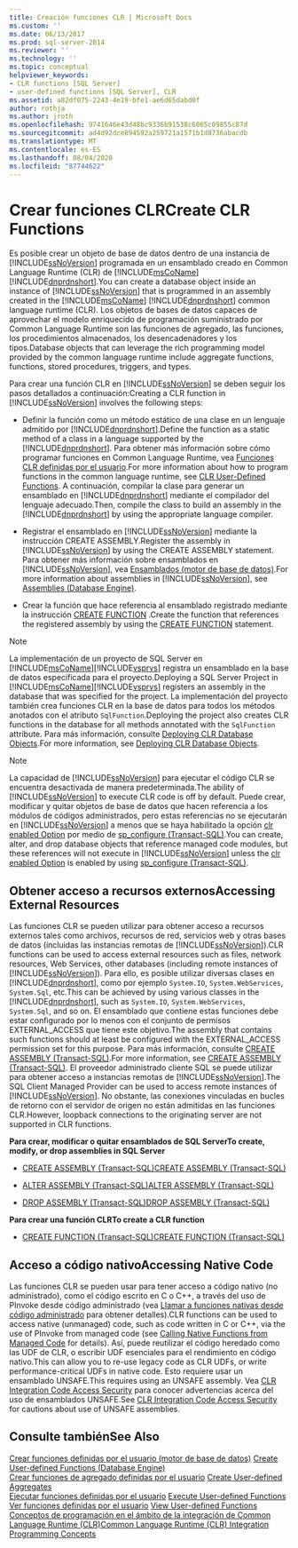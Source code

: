 ```yaml
---
title: Creación funciones CLR | Microsoft Docs
ms.custom: ''
ms.date: 06/13/2017
ms.prod: sql-server-2014
ms.reviewer: ''
ms.technology: ''
ms.topic: conceptual
helpviewer_keywords:
- CLR functions [SQL Server]
- user-defined functions [SQL Server], CLR
ms.assetid: a82df075-2243-4e19-bfe1-ae6d65dabd0f
author: rothja
ms.author: jroth
ms.openlocfilehash: 9741646e43d48bc9336b91538c6065c09855c87d
ms.sourcegitcommit: ad4d92dce894592a259721a1571b1d8736abacdb
ms.translationtype: MT
ms.contentlocale: es-ES
ms.lasthandoff: 08/04/2020
ms.locfileid: "87744622"
---
```

# <a name="create-clr-functions"></a><span data-ttu-id="5cb63-102">Crear funciones CLR</span><span class="sxs-lookup"><span data-stu-id="5cb63-102">Create CLR Functions</span></span>
  <span data-ttu-id="5cb63-103">Es posible crear un objeto de base de datos dentro de una instancia de [!INCLUDE[ssNoVersion](../../includes/ssnoversion-md.md)] programada en un ensamblado creado en Common Language Runtime (CLR) de [!INCLUDE[msCoName](../../includes/msconame-md.md)] [!INCLUDE[dnprdnshort](../../includes/dnprdnshort-md.md)].</span><span class="sxs-lookup"><span data-stu-id="5cb63-103">You can create a database object inside an instance of [!INCLUDE[ssNoVersion](../../includes/ssnoversion-md.md)] that is programmed in an assembly created in the [!INCLUDE[msCoName](../../includes/msconame-md.md)] [!INCLUDE[dnprdnshort](../../includes/dnprdnshort-md.md)] common language runtime (CLR).</span></span> <span data-ttu-id="5cb63-104">Los objetos de bases de datos capaces de aprovechar el modelo enriquecido de programación suministrado por Common Language Runtime son las funciones de agregado, las funciones, los procedimientos almacenados, los desencadenadores y los tipos.</span><span class="sxs-lookup"><span data-stu-id="5cb63-104">Database objects that can leverage the rich programming model provided by the common language runtime include aggregate functions, functions, stored procedures, triggers, and types.</span></span>  
  
 <span data-ttu-id="5cb63-105">Para crear una función CLR en [!INCLUDE[ssNoVersion](../../includes/ssnoversion-md.md)] se deben seguir los pasos detallados a continuación:</span><span class="sxs-lookup"><span data-stu-id="5cb63-105">Creating a CLR function in [!INCLUDE[ssNoVersion](../../includes/ssnoversion-md.md)] involves the following steps:</span></span>  
  
-   <span data-ttu-id="5cb63-106">Definir la función como un método estático de una clase en un lenguaje admitido por [!INCLUDE[dnprdnshort](../../includes/dnprdnshort-md.md)].</span><span class="sxs-lookup"><span data-stu-id="5cb63-106">Define the function as a static method of a class in a language supported by the [!INCLUDE[dnprdnshort](../../includes/dnprdnshort-md.md)].</span></span> <span data-ttu-id="5cb63-107">Para obtener más información sobre cómo programar funciones en Common Language Runtime, vea [Funciones CLR definidas por el usuario](../clr-integration-database-objects-user-defined-functions/clr-user-defined-functions.md).</span><span class="sxs-lookup"><span data-stu-id="5cb63-107">For more information about how to program functions in the common language runtime, see [CLR User-Defined Functions](../clr-integration-database-objects-user-defined-functions/clr-user-defined-functions.md).</span></span> <span data-ttu-id="5cb63-108">A continuación, compilar la clase para generar un ensamblado en [!INCLUDE[dnprdnshort](../../includes/dnprdnshort-md.md)] mediante el compilador del lenguaje adecuado.</span><span class="sxs-lookup"><span data-stu-id="5cb63-108">Then, compile the class to build an assembly in the [!INCLUDE[dnprdnshort](../../includes/dnprdnshort-md.md)] by using the appropriate language compiler.</span></span>  
  
-   <span data-ttu-id="5cb63-109">Registrar el ensamblado en [!INCLUDE[ssNoVersion](../../includes/ssnoversion-md.md)] mediante la instrucción CREATE ASSEMBLY.</span><span class="sxs-lookup"><span data-stu-id="5cb63-109">Register the assembly in [!INCLUDE[ssNoVersion](../../includes/ssnoversion-md.md)] by using the CREATE ASSEMBLY statement.</span></span> <span data-ttu-id="5cb63-110">Para obtener más información sobre ensamblados en [!INCLUDE[ssNoVersion](../../includes/ssnoversion-md.md)], vea [Ensamblados &#40;motor de base de datos&#41;](../clr-integration/assemblies-database-engine.md).</span><span class="sxs-lookup"><span data-stu-id="5cb63-110">For more information about assemblies in [!INCLUDE[ssNoVersion](../../includes/ssnoversion-md.md)], see [Assemblies &#40;Database Engine&#41;](../clr-integration/assemblies-database-engine.md).</span></span>  
  
-   <span data-ttu-id="5cb63-111">Crear la función que hace referencia al ensamblado registrado mediante la instrucción [CREATE FUNCTION](/sql/t-sql/statements/create-function-transact-sql) .</span><span class="sxs-lookup"><span data-stu-id="5cb63-111">Create the function that references the registered assembly by using the [CREATE FUNCTION](/sql/t-sql/statements/create-function-transact-sql) statement.</span></span>  
  
> [!NOTE]  
>  <span data-ttu-id="5cb63-112">La implementación de un proyecto de SQL Server en [!INCLUDE[msCoName](../../includes/msconame-md.md)][!INCLUDE[vsprvs](../../includes/vsprvs-md.md)] registra un ensamblado en la base de datos especificada para el proyecto.</span><span class="sxs-lookup"><span data-stu-id="5cb63-112">Deploying a SQL Server Project in [!INCLUDE[msCoName](../../includes/msconame-md.md)][!INCLUDE[vsprvs](../../includes/vsprvs-md.md)] registers an assembly in the database that was specified for the project.</span></span> <span data-ttu-id="5cb63-113">La implementación del proyecto también crea funciones CLR en la base de datos para todos los métodos anotados con el atributo `SqlFunction`.</span><span class="sxs-lookup"><span data-stu-id="5cb63-113">Deploying the project also creates CLR functions in the database for all methods annotated with the `SqlFunction` attribute.</span></span> <span data-ttu-id="5cb63-114">Para más información, consulte [Deploying CLR Database Objects](../clr-integration/deploying-clr-database-objects.md).</span><span class="sxs-lookup"><span data-stu-id="5cb63-114">For more information, see [Deploying CLR Database Objects](../clr-integration/deploying-clr-database-objects.md).</span></span>  
  
> [!NOTE]  
>  <span data-ttu-id="5cb63-115">La capacidad de [!INCLUDE[ssNoVersion](../../includes/ssnoversion-md.md)] para ejecutar el código CLR se encuentra desactivada de manera predeterminada.</span><span class="sxs-lookup"><span data-stu-id="5cb63-115">The ability of [!INCLUDE[ssNoVersion](../../includes/ssnoversion-md.md)] to execute CLR code is off by default.</span></span> <span data-ttu-id="5cb63-116">Puede crear, modificar y quitar objetos de base de datos que hacen referencia a los módulos de códigos administrados, pero estas referencias no se ejecutarán en [!INCLUDE[ssNoVersion](../../includes/ssnoversion-md.md)] a menos que se haya habilitado la opción [clr enabled Option](../../database-engine/configure-windows/clr-enabled-server-configuration-option.md) por medio de [sp_configure (Transact-SQL)](/sql/relational-databases/system-stored-procedures/sp-configure-transact-sql).</span><span class="sxs-lookup"><span data-stu-id="5cb63-116">You can create, alter, and drop database objects that reference managed code modules, but these references will not execute in [!INCLUDE[ssNoVersion](../../includes/ssnoversion-md.md)] unless the [clr enabled Option](../../database-engine/configure-windows/clr-enabled-server-configuration-option.md) is enabled by using [sp_configure (Transact-SQL)](/sql/relational-databases/system-stored-procedures/sp-configure-transact-sql).</span></span>  
  
## <a name="accessing-external-resources"></a><span data-ttu-id="5cb63-117">Obtener acceso a recursos externos</span><span class="sxs-lookup"><span data-stu-id="5cb63-117">Accessing External Resources</span></span>  
 <span data-ttu-id="5cb63-118">Las funciones CLR se pueden utilizar para obtener acceso a recursos externos tales como archivos, recursos de red, servicios web y otras bases de datos (incluidas las instancias remotas de [!INCLUDE[ssNoVersion](../../includes/ssnoversion-md.md)]).</span><span class="sxs-lookup"><span data-stu-id="5cb63-118">CLR functions can be used to access external resources such as files, network resources, Web Services, other databases (including remote instances of [!INCLUDE[ssNoVersion](../../includes/ssnoversion-md.md)]).</span></span> <span data-ttu-id="5cb63-119">Para ello, es posible utilizar diversas clases en [!INCLUDE[dnprdnshort](../../includes/dnprdnshort-md.md)], como por ejemplo `System.IO`, `System.WebServices`, `System.Sql`, etc.</span><span class="sxs-lookup"><span data-stu-id="5cb63-119">This can be achieved by using various classes in the [!INCLUDE[dnprdnshort](../../includes/dnprdnshort-md.md)], such as `System.IO`, `System.WebServices`, `System.Sql`, and so on.</span></span> <span data-ttu-id="5cb63-120">El ensamblado que contiene estas funciones debe estar configurado por lo menos con el conjunto de permisos EXTERNAL_ACCESS que tiene este objetivo.</span><span class="sxs-lookup"><span data-stu-id="5cb63-120">The assembly that contains such functions should at least be configured with the EXTERNAL_ACCESS permission set for this purpose.</span></span> <span data-ttu-id="5cb63-121">Para más información, consulte [CREATE ASSEMBLY &#40;Transact-SQL&#41;](/sql/t-sql/statements/create-assembly-transact-sql).</span><span class="sxs-lookup"><span data-stu-id="5cb63-121">For more information, see [CREATE ASSEMBLY &#40;Transact-SQL&#41;](/sql/t-sql/statements/create-assembly-transact-sql).</span></span> <span data-ttu-id="5cb63-122">El proveedor administrado cliente SQL se puede utilizar para obtener acceso a instancias remotas de [!INCLUDE[ssNoVersion](../../includes/ssnoversion-md.md)].</span><span class="sxs-lookup"><span data-stu-id="5cb63-122">The SQL Client Managed Provider can be used to access remote instances of [!INCLUDE[ssNoVersion](../../includes/ssnoversion-md.md)].</span></span> <span data-ttu-id="5cb63-123">No obstante, las conexiones vinculadas en bucles de retorno con el servidor de origen no están admitidas en las funciones CLR.</span><span class="sxs-lookup"><span data-stu-id="5cb63-123">However, loopback connections to the originating server are not supported in CLR functions.</span></span>  
  
 <span data-ttu-id="5cb63-124">**Para crear, modificar o quitar ensamblados de SQL Server**</span><span class="sxs-lookup"><span data-stu-id="5cb63-124">**To create, modify, or drop assemblies in SQL Server**</span></span>  
  
-   [<span data-ttu-id="5cb63-125">CREATE ASSEMBLY &#40;Transact-SQL&#41;</span><span class="sxs-lookup"><span data-stu-id="5cb63-125">CREATE ASSEMBLY &#40;Transact-SQL&#41;</span></span>](/sql/t-sql/statements/create-assembly-transact-sql)  
  
-   [<span data-ttu-id="5cb63-126">ALTER ASSEMBLY &#40;Transact-SQL&#41;</span><span class="sxs-lookup"><span data-stu-id="5cb63-126">ALTER ASSEMBLY &#40;Transact-SQL&#41;</span></span>](/sql/t-sql/statements/alter-assembly-transact-sql)  
  
-   [<span data-ttu-id="5cb63-127">DROP ASSEMBLY &#40;Transact-SQL&#41;</span><span class="sxs-lookup"><span data-stu-id="5cb63-127">DROP ASSEMBLY &#40;Transact-SQL&#41;</span></span>](/sql/t-sql/statements/drop-assembly-transact-sql)  
  
 <span data-ttu-id="5cb63-128">**Para crear una función CLR**</span><span class="sxs-lookup"><span data-stu-id="5cb63-128">**To create a CLR function**</span></span>  
  
-   [<span data-ttu-id="5cb63-129">CREATE FUNCTION &#40;Transact-SQL&#41;</span><span class="sxs-lookup"><span data-stu-id="5cb63-129">CREATE FUNCTION &#40;Transact-SQL&#41;</span></span>](/sql/t-sql/statements/create-function-transact-sql)  
  
## <a name="accessing-native-code"></a><span data-ttu-id="5cb63-130">Acceso a código nativo</span><span class="sxs-lookup"><span data-stu-id="5cb63-130">Accessing Native Code</span></span>  
 <span data-ttu-id="5cb63-131">Las funciones CLR se pueden usar para tener acceso a código nativo (no administrado), como el código escrito en C o C++, a través del uso de PInvoke desde código administrado (vea [Llamar a funciones nativas desde código administrado](https://go.microsoft.com/fwlink/?LinkID=181929) para obtener detalles).</span><span class="sxs-lookup"><span data-stu-id="5cb63-131">CLR functions can be used to access native (unmanaged) code, such as code written in C or C++, via the use of PInvoke from managed code (see [Calling Native Functions from Managed Code](https://go.microsoft.com/fwlink/?LinkID=181929) for details).</span></span> <span data-ttu-id="5cb63-132">Así, puede reutilizar el código heredado como las UDF de CLR, o escribir UDF esenciales para el rendimiento en código nativo.</span><span class="sxs-lookup"><span data-stu-id="5cb63-132">This can allow you to re-use legacy code as CLR UDFs, or write performance-critical UDFs in native code.</span></span> <span data-ttu-id="5cb63-133">Esto requiere usar un ensamblado UNSAFE.</span><span class="sxs-lookup"><span data-stu-id="5cb63-133">This requires using an UNSAFE assembly.</span></span> <span data-ttu-id="5cb63-134">Vea [CLR Integration Code Access Security](../clr-integration/security/clr-integration-code-access-security.md) para conocer advertencias acerca del uso de ensamblados UNSAFE.</span><span class="sxs-lookup"><span data-stu-id="5cb63-134">See [CLR Integration Code Access Security](../clr-integration/security/clr-integration-code-access-security.md) for cautions about use of UNSAFE assemblies.</span></span>  
  
## <a name="see-also"></a><span data-ttu-id="5cb63-135">Consulte también</span><span class="sxs-lookup"><span data-stu-id="5cb63-135">See Also</span></span>  
 <span data-ttu-id="5cb63-136">[Crear funciones definidas por el usuario &#40;motor de base de datos&#41;](create-user-defined-functions-database-engine.md) </span><span class="sxs-lookup"><span data-stu-id="5cb63-136">[Create User-defined Functions &#40;Database Engine&#41;](create-user-defined-functions-database-engine.md) </span></span>  
 <span data-ttu-id="5cb63-137">[Crear funciones de agregado definidas por el usuario](create-user-defined-aggregates.md) </span><span class="sxs-lookup"><span data-stu-id="5cb63-137">[Create User-defined Aggregates](create-user-defined-aggregates.md) </span></span>  
 <span data-ttu-id="5cb63-138">[Ejecutar funciones definidas por el usuario](execute-user-defined-functions.md) </span><span class="sxs-lookup"><span data-stu-id="5cb63-138">[Execute User-defined Functions](execute-user-defined-functions.md) </span></span>  
 <span data-ttu-id="5cb63-139">[Ver funciones definidas por el usuario](view-user-defined-functions.md) </span><span class="sxs-lookup"><span data-stu-id="5cb63-139">[View User-defined Functions](view-user-defined-functions.md) </span></span>  
 [<span data-ttu-id="5cb63-140">Conceptos de programación en el ámbito de la integración de Common Language Runtime &#40;CLR&#41;</span><span class="sxs-lookup"><span data-stu-id="5cb63-140">Common Language Runtime &#40;CLR&#41; Integration Programming Concepts</span></span>](../clr-integration/common-language-runtime-clr-integration-programming-concepts.md)  
  
  
